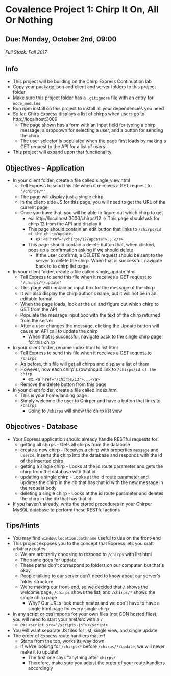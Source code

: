 # Covalence Project 1: Chirp It On, All Or Nothing
## Due: Monday, October 2nd, 09:00
###### Full Stack: Fall 2017

## Info
* This project will be building on the Chirp Express Continuation lab
* Copy your package.json and client and server folders to this project folder
* Make sure this project folder has a `.gitignore` file with an entry for `node_modules`
* Run npm install on this project to install all your dependencies you need
* So far, Chirp Express displays a list of chirps when users go to http://localhost:3000
    * The page shown has a form with an input field for typing a chirp message, a dropdown for selecting a user, and a button for sending the chirp
    * The user selector is populated when the page first loads by making a GET request to the API for a list of users
* This project will expand upon that functionality

## Objectives - Application
* In your client folder, create a file called single_view.html
    * Tell Express to send this file when it receives a GET request to `'/chirps/*'`
    * The page will display just a single chirp
    * In the client-side JS for this page, you will need to get the URL of the current page
    * Once you have that, you will be able to figure out which chirp to get
        * ex: http://localhost:3000/chirps/12  => This page should ask for chirp 12 from the API and display it
        * This page should contain an edit button that links to `/chirps/id of the chirp/update`
            * ex: `<a href="/chirps/12/update">...</a>`
        * This page should contain a delete button that, when clicked, pops up a confirmation asking if we should delete
            * If the user confirms, a DELETE request should be sent to the server to delete the chirp. When that is successful, navigate back to to chirp list page
* In your client folder, create a file called single_update.html
    * Tell Express to send this file when it receives a GET request to `'/chirps/*/update'`
    * This page will contain an input box for the message of the chirp
    * It will also display the chirp author's name, but it will not be in an editable format
    * When the page loads, look at the url and figure out which chirp to GET from the API
    * Populate the message input box with the text of the chirp returned from the server
    * After a user changes the message, clicking the Update button will cause an API call to update the chirp
        * When that is successful, navigate back to the single chirp page for this chirp
* In your client folder, rename index.html to list.html
    * Tell Express to send this file when it receives a GET request to `/chirps`
    * As before, this file will get all chirps and display a list of them
    * However, now each chirp's row should link to `/chirps/id of the chirp`
        * ex. `<a href="/chirps/12">...</a>`
    * Remove the delete button from this page
* In your client folder, create a file called index.html
    * This is your home/landing page
    * Simply welcome the user to Chirper and have a button that links to `/chirps`
        * Going to `/chirps` will show the chirp list view

## Objectives - Database
* Your Express application should already handle RESTful requests for:
    * getting all chirps - Gets all chirps from the database
    * create a new chirp - Receives a chirp with properties `message` and `userId`. Inserts the chirp into the database and responds with the id of the inserted chirp
    * getting a single chirp - Looks at the id route parameter and gets the chirp from the database with that id
    * updating a single chirp - Looks at the id route parameter and updates the chirp in the db that has that id with the new message in the request body
    * deleting a single chirp - Looks at the id route parameter and deletes the chirp in the db that has that id
* If you haven't already, write the stored procedures in your Chirper MySQL database to perform these RESTful actions

## Tips/Hints
* You may find `window.location.pathname` useful to use on the front-end
* This project exposes you to the concept that Express lets you craft arbitrary routes
    * We are arbitrarily choosing to respond to `/chirps` with list.html
    * The same goes for update
    * These paths don't correspond to folders on our computer, but that's okay
    * People talking to our server don't need to know about our server's folder structure
    * We're making our front-end, so we decided that `/` shows the welcome page, `/chirps` shows the list, and `/chirps/*` shows the single chirp page
        * Why? Our URLs look much neater and we don't have to have a single html page for every single chirp
* In any script or css imports for your own files (not CDN hosted files), you will need to start your href/src with a `/`
    * ex: `<script src="/scripts.js"></script>`
* You will want separate JS files for list, single view, and single update
* The order of Express route handlers matter!
    * Starts from the top, works its way down
    * If we're looking for `/chirps/*` before `/chirps/*/update`, we will never make it to update!
        * The first one says "anything after `chirps/`
        * Therefore, make sure you adjust the order of your route handlers accordingly
